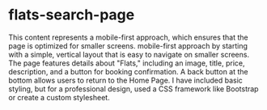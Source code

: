 # flats-search-page
This content represents a mobile-first approach, which ensures that the page is optimized for smaller screens.
mobile-first approach by starting with a simple, vertical layout that is easy to navigate on smaller screens.
The page features details about "Flats," including an image, title, price, description, and a button for booking confirmation.
A back button at the bottom allows users to return to the Home Page.
I have included basic styling, but for a professional design, used a CSS framework like Bootstrap or create a custom stylesheet.
